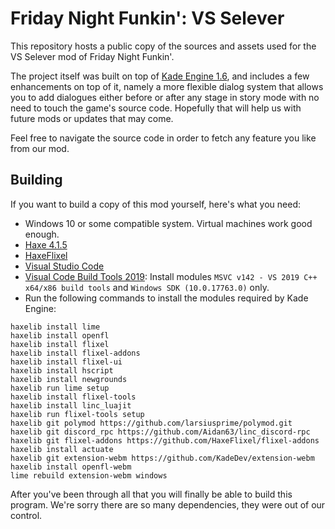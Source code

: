 # Friday Night Funkin': VS Selever
This repository hosts a public copy of the sources and assets used for the VS Selever mod of Friday Night Funkin'.

The project itself was built on top of [Kade Engine 1.6](https://github.com/KadeDev/Kade-Engine), and includes a few enhancements on top of it, namely a more flexible dialog system that allows you to add dialogues either before or after any stage in story mode with no need to touch the game's source code. Hopefully that will help us with future mods or updates that may come.

Feel free to navigate the source code in order to fetch any feature you like from our mod.

## Building

If you want to build a copy of this mod yourself, here's what you need:

* Windows 10 or some compatible system. Virtual machines work good enough.
* [Haxe 4.1.5](https://haxe.org/download/version/4.1.5/)
* [HaxeFlixel](https://haxeflixel.com/documentation/install-haxeflixel/)
* [Visual Studio Code](https://code.visualstudio.com)
* [Visual Code Build Tools 2019](https://visualstudio.microsoft.com/downloads/): Install modules `MSVC v142 - VS 2019 C++ x64/x86 build tools` and `Windows SDK (10.0.17763.0)` only.
* Run the following commands to install the modules required by Kade Engine:
```
haxelib install lime
haxelib install openfl
haxelib install flixel
haxelib install flixel-addons
haxelib install flixel-ui
haxelib install hscript
haxelib install newgrounds
haxelib run lime setup
haxelib install flixel-tools
haxelib install linc_luajit
haxelib run flixel-tools setup
haxelib git polymod https://github.com/larsiusprime/polymod.git
haxelib git discord_rpc https://github.com/Aidan63/linc_discord-rpc
haxelib git flixel-addons https://github.com/HaxeFlixel/flixel-addons
haxelib install actuate
haxelib git extension-webm https://github.com/KadeDev/extension-webm
haxelib install openfl-webm
lime rebuild extension-webm windows
```
After you've been through all that you will finally be able to build this program. We're sorry there are so many dependencies, they were out of our control.
